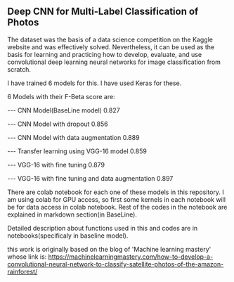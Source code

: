 ## Deep CNN for Multi-Label Classification of Photos

The dataset was the basis of a data science competition on the Kaggle website and was effectively solved. 
Nevertheless, it can be used as the basis for learning and 
practicing how to develop, evaluate, and use convolutional deep learning neural networks for image classification from scratch.

I have trained 6 models for this. I have used Keras for these.

6 Models with their F-Beta score are:

--- CNN Model(BaseLine model) 0.827

--- CNN Model with dropout  0.856

--- CNN Model with data augmentation 0.889 

--- Transfer learning using VGG-16 model  0.859

--- VGG-16 with fine tuning  0.879

--- VGG-16 with fine tuning and data augmentation  0.897

There are colab notebook for each one of these models in this repository.
I am using colab for GPU access, so first some kernels in each notebook will be for data access in colab notebook.
Rest of the codes in the notebook are explained in markdown section(in BaseLine).


Detailed description about functions used in this and codes are in notebooks(specificaly in baseline model). 

this work is originally based on the blog of 'Machine learning mastery' whose link is:
https://machinelearningmastery.com/how-to-develop-a-convolutional-neural-network-to-classify-satellite-photos-of-the-amazon-rainforest/
